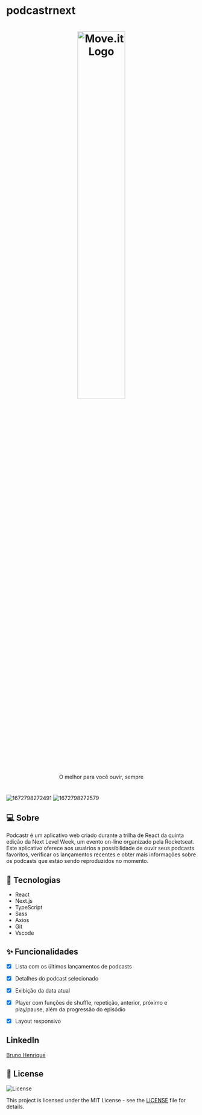 # podcastrnext

<h1 align="center">
  <a href="https://github.com/solrachix/podcastr">
    <img alt="Move.it Logo" src="https://github.com/solrachix/podcastr/blob/master/public/icons/logo.svg?raw=true" width="50%" />
  </a>
</h1>

<p align="center">O melhor para você ouvir, sempre</p>



<h1 align="center">
  
</h1>

<p align="center">


![1672798272491](https://user-images.githubusercontent.com/50328718/218335924-64d2b2ec-6f52-433a-9f32-f1cec737b94a.jpg)
![1672798272579](https://user-images.githubusercontent.com/50328718/218335925-3dc65df3-2eed-4b44-9599-d5943e5d57e5.jpg)


  
  </a>
  

</p>



## 💻 Sobre
 Podcastr é um aplicativo web criado durante a trilha de React da quinta edição da Next Level Week, um evento on-line organizado pela Rocketseat. Este aplicativo oferece aos usuários a possibilidade de ouvir seus podcasts favoritos, verificar os lançamentos recentes e obter mais informações sobre os podcasts que estão sendo reproduzidos no momento. 

## 🚀 Tecnologias

- React
- Next.js
- TypeScript
- Sass
- Axios
- Git
- Vscode

## ✨ Funcionalidades

- [x]  Lista com os últimos lançamentos de podcasts
- [x]  Detalhes do podcast selecionado
- [x]  Exibição da data atual
- [x]  Player com funções de shuffle, repetição, anterior, próximo e play/pause, além da progressão do episódio
- [x]  Layout responsivo


## LinkedIn
<p> <a href="https://www.linkedin.com/in/bruno-henrique-29a063208/">Bruno Henrique</a></p>


## 📝 License

<img alt="License" src="https://img.shields.io/badge/license-MIT-%2304D361?color=rgb(89,101,224)">

This project is licensed under the MIT License - see the [LICENSE](LICENSE) file for details.


